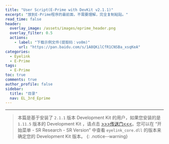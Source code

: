 ```yaml
---
title: "User Script(E-Prime with DevKit v2.1.1)"
excerpt: "放到E-Prime程序的最前面，不需要理解，完全复制粘贴。"
read_time: false
header:
  overlay_image: /assets/images/eprime_header.png
  overlay_filter: 0.5
  actions:
    - label: "下载示例文件(提取码：vo0m)"
      url: "https://pan.baidu.com/s/1A8QKilCfR1CNSBa_xsqKeA"
categories:
  - Eyelink
  - E-Prime
tags:
  - E-Prime
toc: true
comments: true
author_profile: false
sidebar:
  title: "目录"
  nav: EL_3rd_Eprime
---
```


---

> 本篇是基于安装了 `2.1.1` 版本 Development Kit 的用户，如果您安装的是 `1.11.5` 版本的 Development Kit ，请点击 [>>>传送门<<<](/eyelink/e-prime/eprime_overview/)。您可以在 “开始菜单 - SR Research - SR Version” 中查看 `eyelink_core.dll` 的版本来确定您的 Development Kit 版本。
{: .notice--warning}